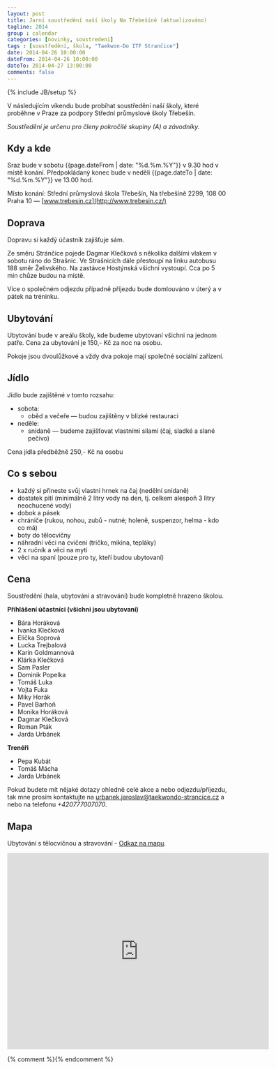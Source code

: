 ```yaml
---
layout: post
title: Jarní soustředění naší školy Na Třebešíně (aktualizováno)
tagline: 2014
group : calendar
categories: [novinky, soustredeni]
tags : [soustředění, škola, "Taekwon-Do ITF Strančice"]
date: 2014-04-26 10:00:00
dateFrom: 2014-04-26 10:00:00
dateTo: 2014-04-27 13:00:00
comments: false
---
```

{% include JB/setup %}

V následujícím víkendu bude probíhat soustředění naší školy, které proběhne v Praze za podpory Střední průmyslové školy Třebešín.

*Soustředění je určenu pro členy pokročilé skupiny (A) a závodníky.*

## Kdy a kde

Sraz bude v sobotu {{page.dateFrom | date: "%d.%m.%Y"}} v 9.30 hod v místě konání. Předpokládaný konec bude v neděli {{page.dateTo | date: "%d.%m.%Y"}} ve 13.00 hod.

Místo konání: Střední průmyslová škola Třebešín, Na třebešíně 2299, 108 00 Praha 10 &mdash; [www.trebesin.cz](http://www.trebesin.cz/)

## Doprava

Dopravu si každý účastník zajišťuje sám.

Ze směru Stránčice pojede Dagmar Klečková s několika dalšími vlakem v sobotu ráno do Strašnic. Ve Strašnicích dále přestoupí na linku autobusu 188 směr Želivského. Na zastávce Hostýnská všichni vystoupí. Cca po 5 min chůze budou na místě.

Více o společném odjezdu případně příjezdu bude domlouváno v úterý a v pátek na tréninku.

## Ubytování

Ubytování bude v areálu školy, kde budeme ubytovaní všichni na jednom patře. Cena za ubytování je 150,- Kč za noc na osobu.

Pokoje jsou dvoulůžkové a vždy dva pokoje mají společné sociální zařízení.

## Jídlo

Jídlo bude zajištěné v tomto rozsahu:

* sobota:
  * oběd a večeře &mdash; budou zajištěny v blízké restauraci
* neděle:
  * snidaně &mdash; budeme zajišťovat vlastními silami (čaj, sladké a slané pečivo)

Cena jídla předběžně 250,- Kč na osobu

## Co s sebou

- každý si přineste svůj vlastní hrnek na čaj (nedělní snídaně)
- dostatek pití (minimálně 2 litry vody na den, tj. celkem alespoň 3 litry neochucené vody)
- dobok a pásek
- chrániče (rukou, nohou, zubů - nutné; holeně, suspenzor, helma - kdo co má)
- boty do tělocvičny
- náhradní věci na cvičení (tričko, mikina, tepláky)
- 2 x ručník a věci na mytí
- věci na spaní (pouze pro ty, kteří budou ubytovaní)

## Cena

Soustředění (hala, ubytování a stravování) bude kompletně hrazeno školou.

**Příhlášení účastníci (všichni jsou ubytovaní)** 

- Bára Horáková
- Ivanka Klečková
- Elička Soprová
- Lucka Trejbalová
- Karin Goldmannová
- Klárka Klečková
- Sam Pasler
- Dominik Popelka
- Tomáš Luka
- Vojta Fuka
- Miky Horák
- Pavel Barhoň
- Monika Horáková
- Dagmar Klečková
- Roman Pták
- Jarda Urbánek

**Trenéři** 
- Pepa Kubát
- Tomáš Mácha
- Jarda Urbánek

Pokud budete mít nějaké dotazy ohledně celé akce a nebo odjezdu/příjezdu, tak mne prosím kontaktujte na <a href="mailto:urbanek.jaroslav@taekwondo-strancice.cz">urbanek.jaroslav@taekwondo-strancice.cz</a> a nebo na telefonu *+420777007070*.

## Mapa

Ubytování s tělocvičnou a stravování - [Odkaz na mapu](https://goo.gl/maps/018pr).

<iframe src="https://www.google.com/maps/embed?pb=!1m29!1m12!1m3!1d5120.080329676188!2d14.506157514077136!3d50.085534869558984!2m3!1f0!2f0!3f0!3m2!1i1024!2i768!4f13.1!4m14!1i0!3e2!4m5!1s0x470b933e5c50785b%3A0x859f780b093382ce!2zTmEgVMWZZWJlxaHDrW7EmyAyMjk5LzY5LCAxMDggMDAgUHJhaGE!3m2!1d50.0845051!2d14.492754099999999!4m5!1s0x470b9326d0898079%3A0xe0b49079f5052dd8!2sHotel+Baroko%2C+Tomsova+13%2F11%2C+108+00+Praha+10+-+Male%C5%A1ice!3m2!1d50.085639!2d14.513133!5e0!3m2!1scs!2scz!4v1398238130746" width="600" height="450" frameborder="0" style="border:0"> </iframe>

{% comment %}<!--< 
-->{% endcomment %}
